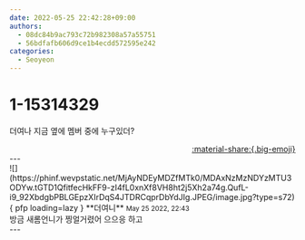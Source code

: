 ```yaml
---
date: 2022-05-25 22:42:28+09:00
authors:
  - 08dc84b9ac793c72b982308a57a55751
  - 56bdfafb606d9ce1b4ecdd572595e242
categories:
  - Seoyeon
---
```


# 1-15314329

<div class="post-container" markdown="1">
<div class="content-container md-sidebar__scrollwrap" markdown="1">

더여나 지금 옆에 멤버 중에 누구있더?

</div>
</div>

<div style="text-align: right;" markdown="1">
<a href="https://weverse.io/fromis9/fanpost/1-15314329" style="text-align: right;">:material-share:{.big-emoji}</a>
</div>
---

<div class="comments-container md-sidebar__scrollwrap" markdown="1">
<div class="comment" markdown="1">
<div class='id-container' markdown="1">
![](https://phinf.wevpstatic.net/MjAyNDEyMDZfMTk0/MDAxNzMzNDYzMTU3ODYw.tGTD1QfitfecHkFF9-zI4fL0xnXf8VH8ht2j5Xh2a74g.QufL-i9_92XbdgbPBLGEpzXIrDqS4JTDRCqprDbYdJIg.JPEG/image.jpg?type=s72){ pfp loading=lazy }
**<span class="artist">더여니</span>** <small>May 25 2022, 22:43</small><br>
</div>
<div class='comment-body' markdown="1">
방금 새롬언니가 찡얼거렸어 으으응 하고
</div>
</div>
</div>
---
